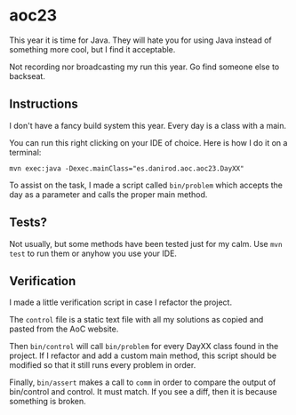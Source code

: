# aoc23

This year it is time for Java. They will hate you for using Java instead of something more cool, but I find it acceptable.

Not recording nor broadcasting my run this year. Go find someone else to backseat.

## Instructions

I don't have a fancy build system this year. Every day is a class with a main.

You can run this right clicking on your IDE of choice. Here is how I do it on a terminal:

    mvn exec:java -Dexec.mainClass="es.danirod.aoc.aoc23.DayXX"

To assist on the task, I made a script called `bin/problem` which accepts the day as a parameter and calls the proper main method.

## Tests?

Not usually, but some methods have been tested just for my calm. Use `mvn test` to run them or anyhow you use your IDE.

## Verification

I made a little verification script in case I refactor the project.

The `control` file is a static text file with all my solutions as copied and pasted from the AoC website.

Then `bin/control` will call `bin/problem` for every DayXX class found in the project. If I refactor and add a custom main method, this script should be modified so that it still runs every problem in order.

Finally, `bin/assert` makes a call to `comm` in order to compare the output of bin/control and control. It must match. If you see a diff, then it is because something is broken.
